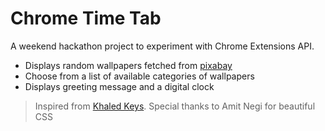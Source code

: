 # Chrome Time Tab

A weekend hackathon project to experiment with Chrome Extensions API.

  - Displays random wallpapers fetched from [pixabay](https://pixabay.com/)
  - Choose from a list of available categories of wallpapers
  - Displays greeting message and a digital clock



> Inspired from [Khaled Keys](https://github.com/jibolash/khaled-keys).
> Special thanks to Amit Negi for beautiful CSS
